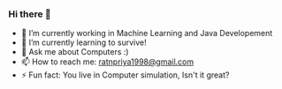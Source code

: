 ### Hi there 👋    
          
<!-- 
**Ratna04priya/Ratna04priya** is a ✨ _special_ ✨ repository because its `README.md` (this file) appears on your GitHub profile. 

Here are some ideas to get you started: 
 
- 🔭 I’m currently working on ...
- 🌱 I’m currently learning ...
- 👯 I’m looking to collaborate on ...
- 🤔 I’m looking for help with ...
- 💬 Ask me about ...   
- 📫 How to reach me: ...
- 😄 Pronouns: ...
- ⚡ Fun fact: ...      
-->

- 🔭 I’m currently working in Machine Learning and Java Developement
- 🌱 I’m currently learning to survive!
- 💬 Ask me about Computers :)
- 📫 How to reach me: ratnpriya1998@gmail.com
- ⚡ Fun fact: You live in Computer simulation, Isn't it great?
 
